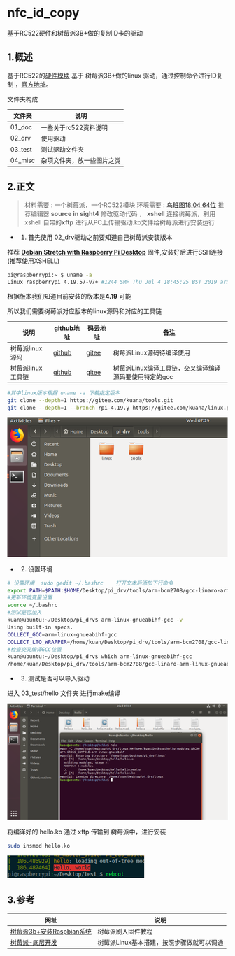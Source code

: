 # nfc_id_copy
基于RC522硬件和树莓派3B+做的复制ID卡的驱动

## 1.概述

基于RC522的[硬件模块](https://item.taobao.com/item.htm?spm=a230r.1.14.241.3b7064adTrNnn8&id=557141693021&ns=1&abbucket=12#detail) 基于 树莓派3B+做的linux 驱动，通过控制命令进行ID复制
，[官方地址](https://www.raspberrypi.org/downloads/raspberry-pi-desktop/)。

文件夹构成

文件夹 | 说明 
-|-
01_doc | 一些关于rc522资料说明
02_drv |  使用驱动
03_test | 测试驱动文件夹
04_misc | 杂项文件夹，放一些图片之类

## 2.正文

> 材料需要 : 一个树莓派，一个RC522模块
> 环境需要 : [乌班图18.04 64位](https://ubuntu.com/download/desktop)
> 推荐编辑器 **source in sight4** 修改驱动代码 ， **xshell** 连接树莓派，利用xshell 自带的**xftp** 进行从PC上传输驱动.ko文件给树莓派进行安装运行 

- 1. 首先使用 02_drv驱动之前要知道自己树莓派安装版本

推荐  [**Debian Stretch with Raspberry Pi Desktop**](https://www.raspberrypi.org/downloads/raspberry-pi-desktop/) 固件,安装好后进行SSH连接(推荐使用XSHELL)

```bash 
pi@raspberrypi:~ $ uname -a
Linux raspberrypi 4.19.57-v7+ #1244 SMP Thu Jul 4 18:45:25 BST 2019 armv7l GNU/Linux
```

根据版本我们知道目前安装的版本是**4.19** 可能

所以我们需要树莓派对应版本的linux源码和对应的工具链

说明 | github地址 | 码云地址 | 备注
-|-|-|-
树莓派linux源码 | [github](https://github.com/raspberrypi/linux)  | [gitee](https://gitee.com/kuana/linux) | 树莓派Linux源码待编译使用
树莓派linux工具链| [github](https://github.com/raspberrypi/tools)  | [gitee](https://gitee.com/kuana/tools) | 树莓派Linux编译工具链，交叉编译编译源码要使用特定的gcc

```bash 
#其中linux版本根据 uname -a 下载指定版本
git clone --depth=1 https://gitee.com/kuana/tools.git
git clone --depth=1 --branch rpi-4.19.y https://gitee.com/kuana/linux.git
```
![clone](04_misc/clone.png)

- 2. 设置环境

```bash 
# 设置环境  sudo gedit ~/.bashrc    打开文本后添加下行命令
export PATH=$PATH:$HOME/Desktop/pi_drv/tools/arm-bcm2708/gcc-linaro-arm-linux-gnueabihf-raspbian-x64/bin
#更新环境变量设置
source ~/.bashrc
#测试是否加入
kuan@ubuntu:~/Desktop/pi_drv$ arm-linux-gnueabihf-gcc -v
Using built-in specs.
COLLECT_GCC=arm-linux-gnueabihf-gcc
COLLECT_LTO_WRAPPER=/home/kuan/Desktop/pi_drv/tools/arm-bcm2708/gcc-linaro-arm-linux-gnueabihf-raspbian-x64/bin/../libexec/gcc/arm-linux-gnueabihf/4.8.3/lto-wrapper
#检查交叉编译GCC位置
kuan@ubuntu:~/Desktop/pi_drv$ which arm-linux-gnueabihf-gcc
/home/kuan/Desktop/pi_drv/tools/arm-bcm2708/gcc-linaro-arm-linux-gnueabihf-raspbian-x64/bin/arm-linux-gnueabihf-gcc
```

- 3. 测试是否可以导入驱动

进入 03_test/hello 文件夹 进行make编译

![make](04_misc/make.png)

将编译好的 hello.ko 通过 xftp 传输到 树莓派中，进行安装

```bash 
sudo insmod hello.ko
```
![hello](04_misc/hello.png)

## 3.参考

网址 | 说明 
-|-
[树莓派3b+安装Raspbian系统](https://www.jianshu.com/p/467335f07e05)| 树莓派刷入固件教程
[树莓派-底层开发](https://blog.csdn.net/shanglin163/article/details/88828427) | 树莓派Linux基本搭建，按照步骤做就可以调通
